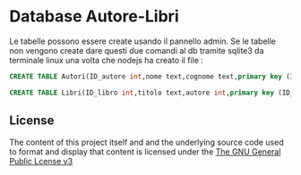 # Database Autore-Libri

Le tabelle possono essere create usando il pannello admin. Se le tabelle non vengono create dare questi due comandi al db tramite sqlite3 da terminale linux una volta che nodejs ha creato il file :

```sql
CREATE TABLE Autori(ID_autore int,nome text,cognome text,primary key (ID_autore));
```

```sql
CREATE TABLE Libri(ID_libro int,titolo text,autore int,primary key (ID_libro),foreign key (autore) references Autori(ID_autore));
```
## License
The content of this project itself and  and the underlying source code used to format and display that content is licensed under the [The GNU General Public Lcense v3](https://www.gnu.org/licenses/gpl-3.0.html)
